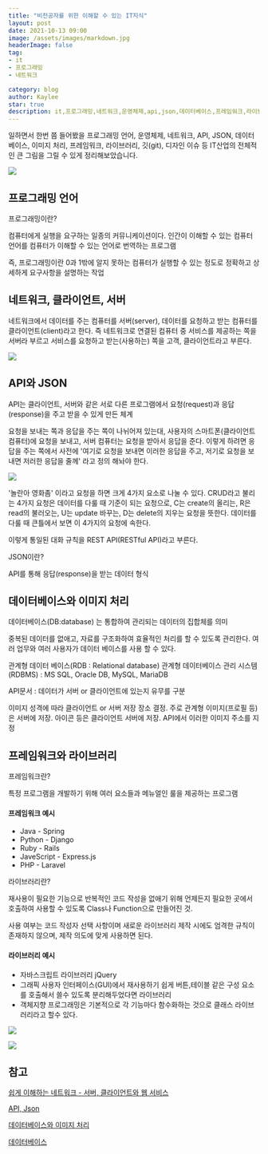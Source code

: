 ```yaml
---
title: "비전공자를 위한 이해할 수 있는 IT지식"
layout: post
date: 2021-10-13 09:00
image: /assets/images/markdown.jpg
headerImage: false
tag:
- it
- 프로그래밍
- 네트워크

category: blog
author: Kaylee
star: true
description: it,프로그래밍,네트워크,운영체제,api,json,데이터베이스,프레임워크,라이브러리
---
```





일하면서 한번 쯤 들어봤을 프로그래밍 언어, 운영체제, 네트워크, API, JSON, 데이터베이스, 이미지 처리, 프레임워크, 라이브러리, 깃(git), 디자인 이슈 등 IT산업의 전체적인 큰 그림을 그릴 수 있게 정리해보았습니다.

![](https://code.d2.co.kr/kaylee/images/it/01.jpg)



## 프로그래밍 언어

프로그래밍이란? 

컴퓨터에게 실행을 요구하는 일종의 커뮤니케이션이다. 인간이 이해할 수 있는 컴퓨터 언어를 컴퓨터가 이해할 수 있는 언어로 번역하는 프로그램

즉, 프로그래밍이란 0과 1밖에 알지 못하는 컴퓨터가 실행할 수 있는 정도로 정확하고 상세하게 요구사항을 설명하는 작업



## 네트워크, 클라이언트, 서버

네트워크에서 데이터를 주는 컴퓨터를 서버(server), 데이터를 요청하고 받는 컴퓨터를 클라이언트(client)라고 한다. 즉 네트워크로 연결된 컴퓨터 중 서비스를 제공하는 쪽을 서버라 부르고 서비스를 요청하고 받는(사용하는) 쪽을 고객, 클라이언트라고 부른다.

![](https://code.d2.co.kr/kaylee/images/it/02.png)

## API와 JSON

API는 클라이언트, 서버와 같은 서로 다른 프로그램에서 요청(request)과 응답(response)을 주고 받을 수 있게 만든 체계

요청을 보내는 쪽과 응답을 주는 쪽이 나뉘어져 있는대, 사용자의 스마트폰(클라이언트 컴퓨터)에 요청을 보내고, 서버 컴퓨터는 요청을 받아서 응답을 준다. 이렇게 하려면 응답을 주는 쪽에서 사전에 '여기로 요청을 보내면 이러한 응답을 주고, 저기로 요청을 보내면 저러한 응답을 줄께' 라고 정의 해놔야 한다.

![](https://code.d2.co.kr/kaylee/images/it/03.png)

'놀란아 영화좀' 이라고 요청을 하면 크게 4가지 요소로 나눌 수 있다. CRUD라고 불리는 4가지 요청은 데이터를 다룰 때 기준이 되는 요청으로, C는 create의 올리는, R은 read의 불러오는, U는 update 바꾸는, D는 delete의 지우는 요청을 뜻한다. 데이터를 다룰 때 큰틀에서 보면 이 4가지의 요청에 속한다. 

이렇게 통일된 대화 규칙을 REST API(RESTful API)라고 부른다.



JSON이란?

API를 통해 응답(response)을 받는 데이터 형식



## 데이터베이스와 이미지 처리

데이터베이스(DB:database) 는 통합하여 관리되는 데이터의 집합체를 의미

중복된 데이터를 없애고, 자료를 구조화하여 효율적인 처리를 할 수 있도록 관리한다. 여러 업무와 여러 사용자가 데이터 베이스를 사용 할 수 있다.

관계형 데이터 베이스(RDB : Relational database)
관계형 데이터베이스 관리 시스템(RDBMS) : MS SQL, Oracle DB, MySQL, MariaDB

API문서 : 데이터가 서버 or 클라이언트에 있는지 유무를 구분

이미지 성격에 따라 클라이언트 or 서버 저장 장소 결정. 주로 관계형 이미지(프로필 등)은 서버에 저장. 아이콘 등은 클라이언트 서버에 저장. API에서 이러한 이미지 주소를 지정



## 프레임워크와 라이브러리

프레임워크란?

특정 프로그램을 개발하기 위해 여러 요소들과 메뉴얼인 룰을 제공하는 프로그램

#### 프레임워크 예시

- Java - Spring
- Python - Django
- Ruby - Rails
- JaveScript - Express.js
- PHP - Laravel



라이브러리란?

재사용이 필요한 기능으로 반복적인 코드 작성을 없애기 위해 언제든지 필요한 곳에서 호출하여 사용할 수 있도록 Class나 Function으로 만들어진 것.

사용 여부는 코드 작성자 선택 사항이며 새로운 라이브러리 제작 시에도 엄격한 규칙이 존재하지 않으며, 제작 의도에 맞게 사용하면 된다.

#### 라이브러리 예시

- 자바스크립트 라이브러리 jQuery
- 그래픽 사용자 인터페이스(GUI)에서 재사용하기 쉽게 버튼,테이블 같은 구성 요소를 호출해서 쓸수 있도록 분리해두었다면 라이브러리
- 객체지향 프로그래밍은 기본적으로 각 기능마다 함수화하는 것으로 클래스 라이브러리라고 할수 있다.

![](https://code.d2.co.kr/kaylee/images/it/04.png)

![](https://code.d2.co.kr/kaylee/images/it/05.png)








## 참고

[쉽게 이해하는 네트워크 - 서버, 클라이언트와 웹 서비스](https://better-together.tistory.com/60)

[API, Json](https://brunch.co.kr/@businessinsight/65)

[데이터베이스와 이미지 처리](https://jangsang.tistory.com/29)

[데이터베이스](http://tcpschool.com/mysql/DB)

